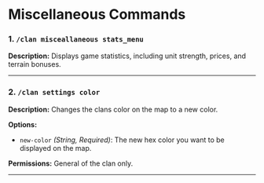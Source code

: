 

# Miscellaneous Commands

### 1. `/clan misceallaneous stats_menu`
**Description:** Displays game statistics, including unit strength, prices, and terrain bonuses.

--- 

### 2. `/clan settings color`
**Description:** Changes the clans color on the map to a new color.

**Options:**
- `new-color` *(String, Required)*: The new hex color you want to be displayed on the map.

**Permissions:** General of the clan only.

---